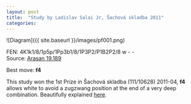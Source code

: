 ```yaml
---
layout: post
title:  "Study by Ladislav Salai Jr, Šachová skladba 2011"
categories: 
---
```


![Diagram]({{ site.baseurl }}/images/pf001.png)

FEN: 4K1k1/8/1p5p/1Pp3b1/8/1P3P2/P1B2P2/8 w - -  
Source: [Arasan 19.189](http://www.arasanchess.org/arasan19a.epd)  
<!--more-->
Best move: **f4**

This study won the 1st Prize in Šachová skladba (111/10628) 2011-04, **f4** allows white to avoid a zugzwang position at the end of a very deep combination. Beautifully explained [here](http://www.jsbeasley.co.uk/ochess/salaistudy.pdf).
